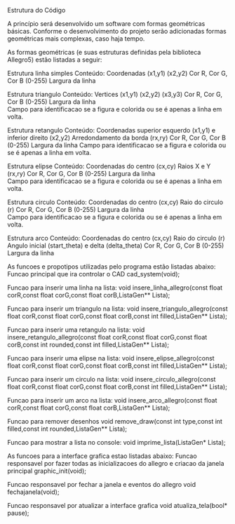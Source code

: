 Estrutura do Código

A princípio será desenvolvido um software com formas geométricas básicas. Conforme o desenvolvimento do projeto serão adicionadas formas geométricas mais complexas, caso haja tempo.

As formas geométricas (e suas estruturas definidas pela biblioteca Allegro5) estão listadas a seguir:

Estrutura linha simples
Conteúdo: Coordenadas (x1,y1) (x2,y2)
	  Cor R, Cor G, Cor B (0-255)
	  Largura da linha	
	
Estrutura triangulo
Conteúdo: Vertices (x1,y1) (x2,y2) (x3,y3)
	  Cor R, Cor G, Cor B (0-255)
	  Largura da linha	
	  Campo para identificacao se a figura e colorida ou se é apenas a linha em volta.

Estrutura retangulo
Conteúdo: Coordenadas superior esquerdo (x1,y1) e inferior direito (x2,y2)
	  Arredondamento da borda (rx,ry)
	  Cor R, Cor G, Cor B (0-255)
	  Largura da linha
	  Campo para identificacao se a figura e colorida ou se é apenas a linha em volta.	

Estrutura elipse
Conteúdo: Coordenadas do centro (cx,cy)
	  Raios X e Y (rx,ry)
	  Cor R, Cor G, Cor B (0-255)
	  Largura da linha	
	  Campo para identificacao se a figura e colorida ou se é apenas a linha em volta.

Estrutura circulo
Conteúdo: Coordenadas do centro (cx,cy)
	  Raio do circulo (r)
	  Cor R, Cor G, Cor B (0-255)
	  Largura da linha	
	  Campo para identificacao se a figura e colorida ou se é apenas a linha em volta.

Estrutura arco
Conteúdo: Coordenadas do centro (cx,cy)
	  Raio do circulo (r)
	  Angulo inicial (start_theta) e delta (delta_theta)
	  Cor R, Cor G, Cor B (0-255)
	  Largura da linha	


As funcoes e propotipos utilizadas pelo programa estão listadas abaixo:
Funcao principal que ira controlar o CAD
cad_system(void);

Funcao para inserir uma linha na lista:
void insere_linha_allegro(const float corR,const float corG,const float corB,ListaGen** Lista);

Funcao para inserir um triangulo na lista:
void insere_triangulo_allegro(const float corR,const float corG,const float corB,const int filled,ListaGen** Lista);

Funcao para inserir uma retangulo na lista:
void insere_retangulo_allegro(const float corR,const float corG,const float corB,const int rounded,const int filled,ListaGen** Lista);

Funcao para inserir uma elipse na lista:
void insere_elipse_allegro(const float corR,const float corG,const float corB,const int filled,ListaGen** Lista);

Funcao para inserir um circulo na lista:
void insere_circulo_allegro(const float corR,const float corG,const float corB,const int filled,ListaGen** Lista);

Funcao para inserir um arco na lista:
void insere_arco_allegro(const float corR,const float corG,const float corB,ListaGen** Lista);

Funcao para remover desenhos
void remove_draw(const int type,const int filled,const int rounded,ListaGen** Lista);

Funcao para mostrar a lista no console:
void imprime_lista(ListaGen* Lista);


As funcoes para a interface grafica estao listadas abaixo:
Funcao responsavel por fazer todas as inicializacoes do allegro e criacao da janela principal
graphic_init(void);

Funcao responsavel por fechar a janela e eventos do allegro
void fechajanela(void);

Funcao responsavel por atualizar a interface grafica
void atualiza_tela(bool* pause);


